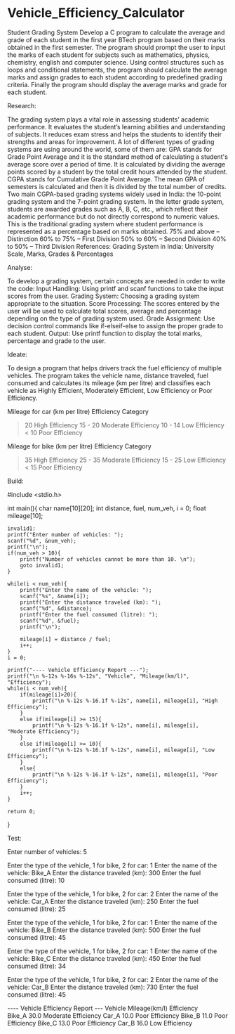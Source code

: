 # Vehicle_Efficiency_Calculator
Student Grading System
Develop a C program to calculate the average and grade of each student in the first year BTech program based on their marks obtained in the first semester. The program should prompt the user to input the marks of each student for subjects such as mathematics, physics, chemistry, english and computer science. Using control structures such as loops and conditional statements, the program should calculate the average marks and assign grades to each student according to predefined grading criteria. Finally the program should display the average marks and grade for each student.

Research:

The grading system plays a vital role in assessing students’ academic performance. It evaluates the student’s learning abilities and understanding of subjects. It reduces exam stress and helps the students to identify their strengths and areas for improvement.
A lot of different types of grading systems are using around the world, some of them are:
GPA stands for Grade Point Average and it is the standard method of calculating a student's average score over a period of time. It is calculated by dividing the average points scored by a student by the total credit hours attended by the student.
CGPA stands for Cumulative Grade Point Average. The mean GPA of semesters is calculated and then it is divided by the total number of credits. Two main CGPA-based grading systems widely used in India: the 10-point grading system and the 7-point grading system. 
In the letter grade system, students are awarded grades such as A, B, C, etc., which reflect their academic performance but do not directly correspond to numeric values.
This is the traditional grading system where student performance is represented as a percentage based on marks obtained.
75% and above – Distinction
60% to 75% – First Division
50% to 60% – Second Division
40% to 50% – Third Division
References: 
Grading System in India: University Scale, Marks, Grades & Percentages

Analyse:

To develop a grading system, certain concepts are needed in order to write the code:
Input Handling: Using printf and scanf functions to take the input scores from the user.
Grading System: Choosing a grading system appropriate to the situation. 
Score Processing: The scores entered by the user will be used to calculate total scores, average and percentage depending on the type of grading system used.
Grade Assignment: Use decision control commands like if-elseif-else to assign the proper grade to each student.
Output: Use printf function to display the total marks, percentage and grade to the user.

Ideate:

To design a program that helps drivers track the fuel efficiency of multiple vehicles. The program takes the vehicle name, distance traveled, fuel consumed and calculates its mileage (km per litre) and classifies each vehicle as Highly Efficient, Moderately Efficient, Low Efficiency or Poor Efficiency.


Mileage for car (km per litre)
Efficiency Category
> 20
High Efficiency
15 - 20
Moderate Efficiency
10 - 14
Low Efficiency
< 10
Poor Efficiency



Mileage for bike (km per litre)
Efficiency Category
> 35
High Efficiency
25 - 35
Moderate Efficiency
15 - 25
Low Efficiency
< 15
Poor Efficiency



Build:

#include <stdio.h>

int main(){
    char name[10][20];
    int distance, fuel, num_veh, i = 0;
    float mileage[10];

    invalid1:
    printf("Enter number of vehicles: ");
    scanf("%d", &num_veh);
    printf("\n");
    if(num_veh > 10){
        printf("Number of vehicles cannot be more than 10. \n");
        goto invalid1;
    }

    while(i < num_veh){
        printf("Enter the name of the vehicle: ");
        scanf("%s", &name[i]);
        printf("Enter the distance traveled (km): ");
        scanf("%d", &distance);
        printf("Enter the fuel consumed (litre): ");
        scanf("%d", &fuel);
        printf("\n");

        mileage[i] = distance / fuel;
        i++;
    }
    i = 0;

    printf("---- Vehicle Efficiency Report ---");
    printf("\n %-12s %-16s %-12s", "Vehicle", "Mileage(km/l)", "Efficiency");
    while(i < num_veh){
        if(mileage[i]>20){
            printf("\n %-12s %-16.1f %-12s", name[i], mileage[i], "High Efficiency");
        }
        else if(mileage[i] >= 15){
            printf("\n %-12s %-16.1f %-12s", name[i], mileage[i], "Moderate Efficiency");
        }
        else if(mileage[i] >= 10){
            printf("\n %-12s %-16.1f %-12s", name[i], mileage[i], "Low Efficiency");
        }
        else{
            printf("\n %-12s %-16.1f %-12s", name[i], mileage[i], "Poor Efficiency");
        }
        i++;
    }

    return 0;
}

Test:

Enter number of vehicles: 5

Enter the type of the vehicle, 1 for bike, 2 for car: 1
Enter the name of the vehicle: Bike_A
Enter the distance traveled (km): 300
Enter the fuel consumed (litre): 10

Enter the type of the vehicle, 1 for bike, 2 for car: 2
Enter the name of the vehicle: Car_A
Enter the distance traveled (km): 250
Enter the fuel consumed (litre): 25

Enter the type of the vehicle, 1 for bike, 2 for car: 1
Enter the name of the vehicle: Bike_B
Enter the distance traveled (km): 500
Enter the fuel consumed (litre): 45

Enter the type of the vehicle, 1 for bike, 2 for car: 1
Enter the name of the vehicle: Bike_C
Enter the distance traveled (km): 450
Enter the fuel consumed (litre): 34

Enter the type of the vehicle, 1 for bike, 2 for car: 2
Enter the name of the vehicle: Car_B
Enter the distance traveled (km): 730
Enter the fuel consumed (litre): 45

---- Vehicle Efficiency Report ---
 Vehicle  	Mileage(km/l)	Efficiency  
 Bike_A   	30.0         	Moderate Efficiency
 Car_A    	10.0         	Poor Efficiency
 Bike_B   	11.0         	Poor Efficiency
 Bike_C   	13.0         	Poor Efficiency
 Car_B    	16.0         	Low Efficiency
